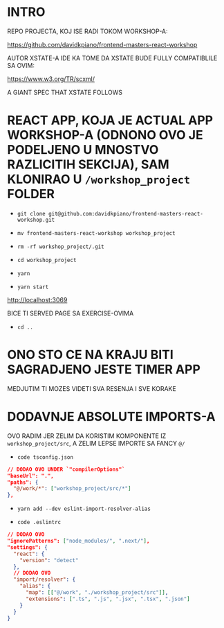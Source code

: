 # INTRO

REPO PROJECTA, KOJ ISE RADI TOKOM WORKSHOP-A:

<https://github.com/davidkpiano/frontend-masters-react-workshop>

AUTOR XSTATE-A IDE KA TOME DA XSTATE BUDE FULLY COMPATIBLILE SA OVIM:

<https://www.w3.org/TR/scxml/>

A GIANT SPEC THAT XSTATE FOLLOWS

# REACT APP, KOJA JE ACTUAL APP WORKSHOP-A (ODNONO OVO JE PODELJENO U MNOSTVO RAZLICITIH SEKCIJA), SAM KLONIRAO U `/workshop_project` FOLDER

- `git clone git@github.com:davidkpiano/frontend-masters-react-workshop.git`

- `mv frontend-masters-react-workshop workshop_project` 

- `rm -rf workshop_project/.git`

- `cd workshop_project`

- `yarn`

- `yarn start`

<http://localhost:3069>

BICE TI SERVED PAGE SA EXERCISE-OVIMA

- `cd ..`

# ONO STO CE NA KRAJU BITI SAGRADJENO JESTE TIMER APP

MEDJUTIM TI MOZES VIDETI SVA RESENJA I SVE KORAKE

# DODAVNJE ABSOLUTE IMPORTS-A

OVO RADIM JER ZELIM DA KORISTIM KOMPONENTE IZ `workshop_project/src`, A ZELIM LEPSE IMPORTE SA FANCY `@/`

- `code tsconfig.json`

```json
// DODAO OVO UNDER `"compilerOptions"`
"baseUrl": ".",
"paths": {
  "@/work/*": ["workshop_project/src/*"]
},
```

- `yarn add --dev eslint-import-resolver-alias`

- `code .eslintrc`

```json
// DODAO OVO
"ignorePatterns": ["node_modules/", ".next/"],
"settings": {
  "react": {
    "version": "detect"
  },
  // DODAO OVO
  "import/resolver": {
    "alias": {
      "map": [["@/work", "./workshop_project/src"]],
      "extensions": [".ts", ".js", ".jsx", ".tsx", ".json"]
    }
  }
}
```
